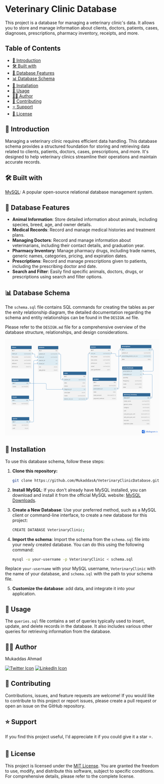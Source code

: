 # Veterinary Clinic Database

This project is a database for managing a veterinary clinic's data. It allows you to store and manage information about clients, doctors, patients, cases, diagnoses, prescriptions, pharmacy inventory, receipts, and more.

## Table of Contents

- [📜 Introduction](#-introduction)
- [🛠️ Built with](#%EF%B8%8F-built-with)
- [🧰 Database Features](#-database-features)
- [📊 Database Schema](#-database-schema)
- [🚀 Installation](#-installation)
- [📝 Usage](#-usage)
- [👨‍💼 Author](#-author)
- [🤝 Contributing](#-contributing)
- [⭐️ Support](#%EF%B8%8F-support)
- [📄 License](#-license)


  
## 📜 Introduction

Managing a veterinary clinic requires efficient data handling. This database schema provides a structured foundation for storing and retrieving data related to clients, patients, doctors, cases, prescriptions, and more. It's designed to help veterinary clinics streamline their operations and maintain accurate records.

## 🛠️ Built with

[MySQL](https://www.mysql.com/): A popular open-source relational database management system.

## 🧰 Database Features

- **Animal Information**: Store detailed information about animals, including species, breed, age, and owner details.
- **Medical Records**: Record and manage medical histories and treatment plans.
- **Managing Doctors**: Record and manage information about veterinarians, including their contact details, and graduation year.
- **Pharmacy Inventory**: Manage pharmacy drugs, including trade names, generic names, categories, pricing, and expiration dates.
- **Prescriptions**: Record and manage prescriptions given to patients, including the prescribing doctor and date.
- **Search and Filter**: Easily find specific animals, doctors, drugs, or prescriptions using search and filter options.

## 📊 Database Schema

The `schema.sql` file contains SQL commands for creating the tables as per the enity relationship diagram, the detailed documentation regarding the schema and entity relationships can be found in the `DESIGN.md` file.

Please refer to the `DESIGN.md` file for a comprehensive overview of the database structure, relationships, and design considerations.


  ![veterinaryclinicdb](https://github.com/MukaddasA/VeterinaryClinicDatabase/blob/main/img/veterinaryclinicdb.png)


## 🚀 Installation

To use this database schema, follow these steps:

1. **Clone this repository:**

   ```sh
   git clone https://github.com/MukaddasA/VeterinaryClinicDatabase.git

2. **Install MySQL**: If you don't already have MySQL installed, you can download and install it from the official MySQL website: [MySQL Downloads](https://dev.mysql.com/downloads/).

3. **Create a New Database**: Use your preferred method, such as a MySQL client or command-line interface, to create a new database for this project:

   ```sh
   CREATE DATABASE VeterinaryClinic;

4. **Import the schema**: Import the schema from the `schema.sql` file into your newly created database. You can do this using the following command:

   ```bash
   mysql -u your-username -p VeterinaryClinic < schema.sql
   
  Replace `your-username` with your MySQL username, `VeterinaryClinic` with the name of your database, and `schema.sql` with the path to your schema file.


5. **Customize the database**: add data, and integrate it into your application.

## 📝 Usage

The `queries.sql` file contains a set of queries typically used to insert, update, and delete records in the database. It also includes various other queries for retrieving information from the database.

## 👨‍💼 Author

Mukaddas Ahmad

[![Twitter Icon](https://img.shields.io/badge/Twitter-%40ahmaerd-blue)](https://twitter.com/ahmaerd)
[![LinkedIn Icon](https://img.shields.io/badge/LinkedIn-%20-%230077B5)](https://www.linkedin.com/in/mukaddas-ahmad-08236910a/)

## 🤝 Contributing

Contributions, issues, and feature requests are welcome! If you would like to contribute to this project or report issues, please create a pull request or open an issue on the GitHub repository.

## ⭐️ Support

If you find this project useful, I'd appreciate it if you could give it a star ⭐.

## 📄 License

This project is licensed under the [MIT License](https://github.com/MukaddasA/VeterinaryClinicDatabase/blob/main/LICENSE). You are granted the freedom to use, modify, and distribute this software, subject to specific conditions. For comprehensive details, please refer to the complete license.
